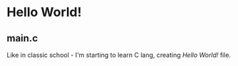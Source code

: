 # Hello World!

## main.c
Like in classic school - I'm starting to learn C lang, creating *Hello World!* file.